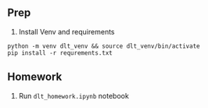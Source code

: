 ## Prep
1. Install Venv and requirements
```
python -m venv dlt_venv && source dlt_venv/bin/activate
pip install -r requrements.txt
```

## Homework
1. Run `dlt_homework.ipynb` notebook